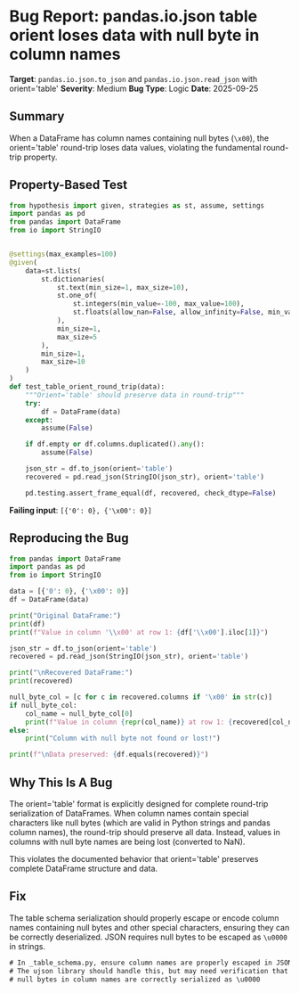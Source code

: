 # Bug Report: pandas.io.json table orient loses data with null byte in column names

**Target**: `pandas.io.json.to_json` and `pandas.io.json.read_json` with orient='table'
**Severity**: Medium
**Bug Type**: Logic
**Date**: 2025-09-25

## Summary

When a DataFrame has column names containing null bytes (`\x00`), the orient='table' round-trip loses data values, violating the fundamental round-trip property.

## Property-Based Test

```python
from hypothesis import given, strategies as st, assume, settings
import pandas as pd
from pandas import DataFrame
from io import StringIO


@settings(max_examples=100)
@given(
    data=st.lists(
        st.dictionaries(
            st.text(min_size=1, max_size=10),
            st.one_of(
                st.integers(min_value=-100, max_value=100),
                st.floats(allow_nan=False, allow_infinity=False, min_value=-100, max_value=100)
            ),
            min_size=1,
            max_size=5
        ),
        min_size=1,
        max_size=10
    )
)
def test_table_orient_round_trip(data):
    """Orient='table' should preserve data in round-trip"""
    try:
        df = DataFrame(data)
    except:
        assume(False)

    if df.empty or df.columns.duplicated().any():
        assume(False)

    json_str = df.to_json(orient='table')
    recovered = pd.read_json(StringIO(json_str), orient='table')

    pd.testing.assert_frame_equal(df, recovered, check_dtype=False)
```

**Failing input**: `[{'0': 0}, {'\x00': 0}]`

## Reproducing the Bug

```python
from pandas import DataFrame
import pandas as pd
from io import StringIO

data = [{'0': 0}, {'\x00': 0}]
df = DataFrame(data)

print("Original DataFrame:")
print(df)
print(f"Value in column '\\x00' at row 1: {df['\\x00'].iloc[1]}")

json_str = df.to_json(orient='table')
recovered = pd.read_json(StringIO(json_str), orient='table')

print("\nRecovered DataFrame:")
print(recovered)

null_byte_col = [c for c in recovered.columns if '\x00' in str(c)]
if null_byte_col:
    col_name = null_byte_col[0]
    print(f"Value in column {repr(col_name)} at row 1: {recovered[col_name].iloc[1]}")
else:
    print("Column with null byte not found or lost!")

print(f"\nData preserved: {df.equals(recovered)}")
```

## Why This Is A Bug

The orient='table' format is explicitly designed for complete round-trip serialization of DataFrames. When column names contain special characters like null bytes (which are valid in Python strings and pandas column names), the round-trip should preserve all data. Instead, values in columns with null byte names are being lost (converted to NaN).

This violates the documented behavior that orient='table' preserves complete DataFrame structure and data.

## Fix

The table schema serialization should properly escape or encode column names containing null bytes and other special characters, ensuring they can be correctly deserialized. JSON requires null bytes to be escaped as `\u0000` in strings.

```diff
# In _table_schema.py, ensure column names are properly escaped in JSON
# The ujson library should handle this, but may need verification that
# null bytes in column names are correctly serialized as \u0000
```